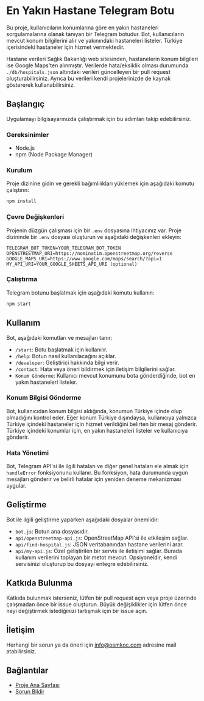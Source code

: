 
# En Yakın Hastane Telegram Botu

Bu proje, kullanıcıların konumlarına göre en yakın hastaneleri sorgulamalarına olanak tanıyan bir Telegram botudur. Bot, kullanıcıların mevcut konum bilgilerini alır ve yakınındaki hastaneleri listeler. Türkiye içerisindeki hastaneler için hizmet vermektedir.

Hastane verileri Sağlık Bakanlığı web sitesinden, hastanelerin konum bilgileri ise Google Maps'ten alınmıştır. Verilerde hata/eksiklik olması durumunda `./db/hospitals.json` altındaki verileri güncelleyen bir pull request oluşturabilirsiniz. Ayrıca bu verileri kendi projelerinizde de kaynak göstererek kullanabilirsiniz.

## Başlangıç

Uygulamayı bilgisayarınızda çalıştırmak için bu adımları takip edebilirsiniz.

### Gereksinimler

- Node.js
- npm (Node Package Manager)

### Kurulum

Proje dizinine gidin ve gerekli bağımlılıkları yüklemek için aşağıdaki komutu çalıştırın:

```bash
npm install
```

### Çevre Değişkenleri

Projenin düzgün çalışması için bir `.env` dosyasına ihtiyacınız var. Proje dizininde bir `.env` dosyası oluşturun ve aşağıdaki değişkenleri ekleyin:

```plaintext
TELEGRAM_BOT_TOKEN=YOUR_TELEGRAM_BOT_TOKEN
OPENSTREETMAP_URI=https://nominatim.openstreetmap.org/reverse
GOOGLE_MAPS_URI=https://www.google.com/maps/search/?api=1
MY_API_URI=YOUR_GOOGLE_SHEETS_API_URI (optional)
```

### Çalıştırma

Telegram botunu başlatmak için aşağıdaki komutu kullanın:

```bash
npm start
```

## Kullanım

Bot, aşağıdaki komutları ve mesajları tanır:

- `/start`: Botu başlatmak için kullanılır.
- `/help`: Botun nasıl kullanılacağını açıklar.
- `/developer`: Geliştirici hakkında bilgi verir.
- `/contact`: Hata veya öneri bildirmek için iletişim bilgilerini sağlar.
- `Konum Gönderme`: Kullanıcı mevcut konumunu bota gönderdiğinde, bot en yakın hastaneleri listeler.

### Konum Bilgisi Gönderme

Bot, kullanıcıdan konum bilgisi aldığında, konumun Türkiye içinde olup olmadığını kontrol eder. Eğer konum Türkiye dışındaysa, kullanıcıya yalnızca Türkiye içindeki hastaneler için hizmet verildiğini belirten bir mesaj gönderir. Türkiye içindeki konumlar için, en yakın hastaneleri listeler ve kullanıcıya gönderir.

### Hata Yönetimi

Bot, Telegram API'si ile ilgili hataları ve diğer genel hataları ele almak için `handleError` fonksiyonunu kullanır. Bu fonksiyon, hata durumunda uygun mesajları gönderir ve belirli hatalar için yeniden deneme mekanizması uygular.

## Geliştirme

Bot ile ilgili geliştirme yaparken aşağıdaki dosyalar önemlidir:

- `bot.js`: Botun ana dosyasıdır.
- `api/openstreetmap-api.js`: OpenStreetMap API'si ile etkileşim sağlar.
- `api/find-hospital.js`: JSON veritabanından hastane verilerini arar.
- `api/my-api.js`: Özel geliştirilen bir servis ile iletişimi sağlar. Burada kullanım verilerini toplayan bir metot mevcut. Opsiyoneldir, kendi servisinizi oluşturup bu dosyayı entegre edebilirsiniz.

## Katkıda Bulunma

Katkıda bulunmak isterseniz, lütfen bir pull request açın veya proje üzerinde çalışmadan önce bir issue oluşturun. Büyük değişiklikler için lütfen önce neyi değiştirmek istediğinizi tartışmak için bir issue açın.

## İletişim

Herhangi bir sorun ya da öneri için info@osmkoc.com adresine mail atabilirsiniz.

## Bağlantılar

- [Proje Ana Sayfası](https://github.com/osman-koc/en-yakin-hastane-telegram-botu)
- [Sorun Bildir](https://github.com/osman-koc/en-yakin-hastane-telegram-botu/issues)
